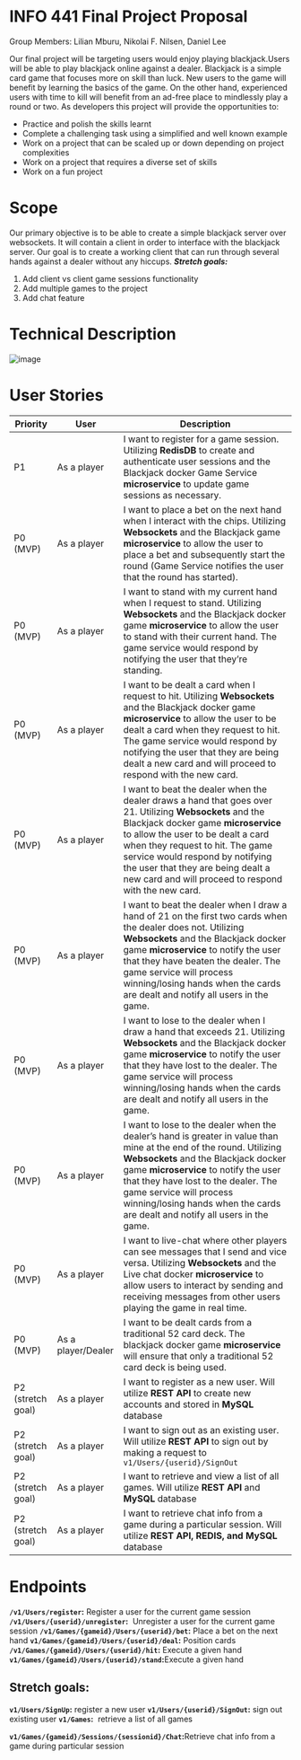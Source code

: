# INFO 441 Final Project Proposal

Group Members: Lilian Mburu, Nikolai F. Nilsen, Daniel Lee

Our final project will be targeting users would enjoy playing blackjack.Users will be able to play
blackjack online against a dealer. Blackjack is a simple card game that focuses more on skill than luck.
New users to the game will benefit by learning the basics of the game. On the other hand,
experienced users with time to kill will benefit from an ad-free place to mindlessly play a round or
two.
As developers this project will provide the opportunities to:
* Practice and polish the skills learnt
* Complete a challenging task using a simplified and well known example
* Work on a project that can be scaled up or down depending on project complexities
* Work on a project that requires a diverse set of skills
* Work on a fun project

# Scope

Our primary objective is to be able to create a simple blackjack server over websockets. It will contain
a client in order to interface with the blackjack server. Our goal is to create a working client that can
run through several hands against a dealer without any hiccups.
**_Stretch goals:_**

1. Add client vs client game sessions functionality
2. Add multiple games to the project
3. Add chat feature


# Technical Description
![image](https://i.imgur.com/Yqn3X9T.png)
# User Stories

| Priority          | User               | Description                                                                                                                                                                                                                                                                                                                                               |
|-------------------|--------------------|-----------------------------------------------------------------------------------------------------------------------------------------------------------------------------------------------------------------------------------------------------------------------------------------------------------------------------------------------------------|
| P1                | As a player        | I want to register for a game session. Utilizing **RedisDB** to create and authenticate user sessions and the Blackjack docker Game Service **microservice** to update game sessions as necessary.                                                                                                                                                        |
| P0 (MVP)          | As a player        | I want to place a bet on the next hand when I interact with the chips. Utilizing **Websockets** and the Blackjack game **microservice** to allow the user to place a bet and subsequently start the round (Game Service notifies the user that the round has started).                                                                                    |
| P0 (MVP)          | As a player        | I want to stand with my current hand when I request to stand. Utilizing **Websockets** and the Blackjack docker game **microservice** to allow the user to stand with their current hand. The game service would respond by notifying the user that they’re standing.                                                                                     |
| P0 (MVP)          | As a player        | I want to be dealt a card when I request to hit. Utilizing **Websockets** and the Blackjack docker game **microservice** to allow the user to be dealt a card when they request to hit. The game service would respond by notifying the user that they are being dealt a new card and will proceed to respond with the new card.                          |
| P0 (MVP)          | As a player        | I want to beat the dealer when the dealer draws a hand that goes over 21. Utilizing **Websockets** and the Blackjack docker game **microservice** to allow the user to be dealt a card when they request to hit. The game service would respond by notifying the user that they are being dealt a new card and will proceed to respond with the new card. |
| P0 (MVP)          | As a player        | I want to beat the dealer when I draw a hand of 21 on the first two cards when the dealer does not. Utilizing **Websockets** and the Blackjack docker game **microservice** to notify the user that they have beaten the dealer. The game service will process winning/losing hands when the cards are dealt and notify all users in the game.            |
| P0 (MVP)          | As a player        | I want to lose to the dealer when I draw a hand that exceeds 21. Utilizing **Websockets** and the Blackjack docker game **microservice** to notify the user that they have lost to the dealer. The game service will process winning/losing hands when the cards are dealt and notify all users in the game.                                              |
| P0 (MVP)          | As a player        | I want to lose to the dealer when the dealer’s hand is greater in value than mine at the end of the round. Utilizing **Websockets** and the Blackjack docker game **microservice** to notify the user that they have lost to the dealer. The game service will process winning/losing hands when the cards are dealt and notify all users in the game.    |
| P0 (MVP)          | As a player        | I want to live-chat where other players can see messages that I send and vice versa. Utilizing **Websockets** and the Live chat docker **microservice** to allow users to interact by sending and receiving messages from other users playing the game in real time.                                                                                      |
| P0 (MVP)          | As a player/Dealer | I want to be dealt cards from a traditional 52 card deck. The blackjack docker game **microservice** will ensure that only a traditional 52 card deck is being used.                                                                                                                                                                                      |
| P2 (stretch goal) | As a player        | I want to register as a new user. Will utilize **REST API** to create new accounts and stored in **MySQL** database                                                                                                                                                                                                                                       |
| P2 (stretch goal) | As a player        | I want to sign out as an existing user. Will utilize **REST API** to sign out by making a request to `v1/Users/{userid}/SignOut`                                                                                                                                                                                                                          |
| P2 (stretch goal) | As a player        | I want to retrieve and view a list of all games. Will utilize **REST API** and **MySQL** database                                                                                                                                                                                                                                                         |
| P2 (stretch goal) | As a player        | I want to retrieve chat info from a game during a particular session. Will utilize **REST API, REDIS, and MySQL** database                                                                                                                                                                                                                                |
# Endpoints

**`/v1/Users/register`:** ​Register a user for the current game session
**`/v1/Users/{userid}/unregister`:** ​ Unregister a user for the current game session
**`/v1/Games/{gameid}/Users/{userid}/bet`:** ​ Place a bet on the next hand
**`v1/Games/{gameid}/Users/{userid}/deal`:** ​ Position cards
**`/v1/Games/{gameid}/Users/{userid}/hit`:** ​ Execute a given hand
**`v1/Games/{gameid}/Users/{userid}/stand`:** ​Execute a given hand

## Stretch goals:

**`v1/Users/SignUp`:** ​register a new user
**`v1/Users/{userid}/SignOut`:** ​sign out existing user
**`v1/Games`:** ​ retrieve a list of all games


**`v1/Games/{gameid}/Sessions/{sessionid}/Chat`:** ​Retrieve chat info from a game during particular
session


